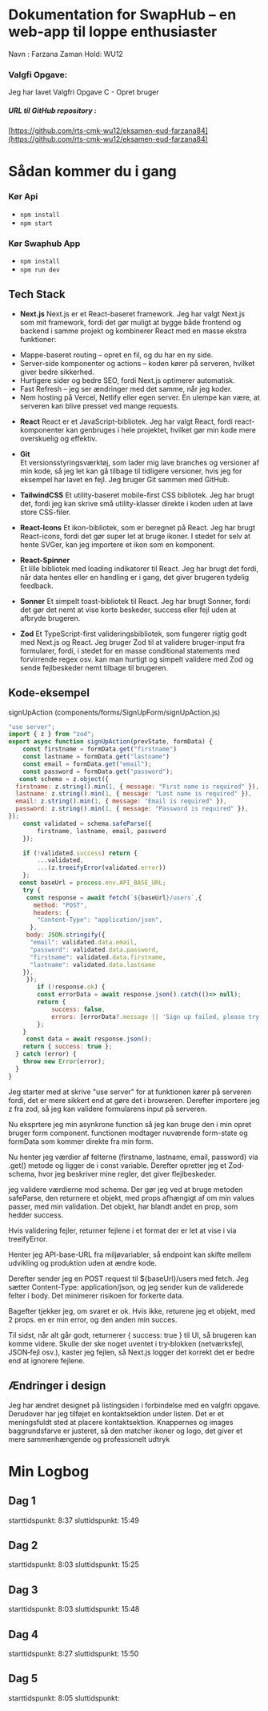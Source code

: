 # Dokumentation for SwapHub – en web-app til loppe enthusiaster
 Navn : Farzana Zaman 
 Hold: WU12

### Valgfi Opgave: 
Jeg har lavet Valgfri Opgave C - Opret bruger

##### URL til GitHub repository : 
[https://github.com/rts-cmk-wu12/eksamen-eud-farzana84](https://github.com/rts-cmk-wu12/eksamen-eud-farzana84)
# Sådan kommer du i gang  
### Kør Api
- `npm install`
- `npm start`
### Kør Swaphub App
- `npm install`
- `npm run dev`
 
 ## Tech Stack 

* **Next.js**
Next.js er et React-baseret framework. Jeg har valgt Next.js som mit framework, fordi det gør muligt at bygge både frontend og backend i samme projekt og kombinerer React med en masse ekstra funktioner:  
- Mappe-baseret routing – opret en fil, og du har en ny side.  
- Server-side komponenter og actions – koden kører på serveren, hvilket giver bedre sikkerhed.
- Hurtigere sider og bedre SEO, fordi Next.js optimerer automatisk.  
- Fast Refresh – jeg ser ændringer med det samme, når jeg koder.  
- Nem hosting på Vercel, Netlify eller egen server.
En ulempe kan være, at serveren kan blive presset ved mange requests.

* **React**
React er et JavaScript-bibliotek. Jeg har valgt React, fordi react-komponenter kan genbruges i hele projektet, hvilket gør min kode mere overskuelig og effektiv.

* **Git**  
Et versionsstyringsværktøj, som lader mig lave branches og versioner af min kode, så jeg let kan gå tilbage til tidligere versioner, hvis jeg for eksempel har lavet en fejl. Jeg bruger Git sammen med GitHub.

* **TailwindCSS**
Et utility-baseret mobile-first CSS bibliotek. Jeg har brugt det, fordi jeg kan skrive små utility-klasser direkte i koden uden at lave store CSS-filer.  

* **React-Icons** 
Et ikon-bibliotek, som er beregnet på React. Jeg har brugt React-icons, fordi det gør super let at bruge ikoner. I stedet for selv at hente SVGer, kan jeg importere et ikon som en komponent. 

* **React-Spinner**   
Et lille bibliotek med loading indikatorer til React. Jeg har brugt det fordi, når data hentes eller en handling er i gang, det giver brugeren tydelig feedback.

* **Sonner** 
Et simpelt toast-bibliotek til React. Jeg har brugt Sonner, fordi det gør det nemt at vise korte beskeder, success eller fejl uden at afbryde brugeren.

* **Zod** 
Et TypeScript-first valideringsbibliotek, som fungerer rigtig godt med Next.js og React. Jeg bruger Zod til at validere bruger-input fra formularer, fordi, i stedet for en masse conditional statements med forvirrende regex osv. kan man hurtigt og simpelt validere med Zod og sende fejlbeskeder nemt tilbage til brugeren.

## Kode-eksempel
signUpAction (components/forms/SignUpForm/signUpAction.js)
```jsx
"use server";
import { z } from "zod";
export async function signUpAction(prevState, formData) {
    const firstname = formData.get("firstname")
    const lastname = formData.get("lastname")
    const email = formData.get("email");
    const password = formData.get("password");
   const schema = z.object({
  firstname: z.string().min(1, { message: "First name is required" }),
  lastname: z.string().min(1, { message: "Last name is required" }),
  email: z.string().min(1, { message: "Email is required" }),
  password: z.string().min(1, { message: "Password is required" }),
});
    const validated = schema.safeParse({
        firstname, lastname, email, password
    });

    if (!validated.success) return {
        ...validated,
        ...(z.treeifyError(validated.error))
    };
   const baseUrl = process.env.API_BASE_URL;
    try {
     const response = await fetch(`${baseUrl}/users`,{
       method: "POST",
       headers: {
        "Content-Type": "application/json",
      },
     body: JSON.stringify({
      "email": validated.data.email,
      "password": validated.data.password,
      "firstname": validated.data.firstname,
      "lastname": validated.data.lastname
    }),
     });
        if (!response.ok) {
        const errorData = await response.json().catch(()=> null);
        return {
            success: false,
            errors: [errorData?.message || 'Sign up failed, please try again']
        };
    }
     const data = await response.json();
    return { success: true };
  } catch (error) {
    throw new Error(error);
  }
}
```
Jeg starter med at skrive "use server" for at funktionen kører på serveren fordi, det er mere sikkert end at gøre det i browseren.
Derefter importere jeg z fra zod, så jeg kan validere formularens input på serveren. 

Nu eksprtere jeg min asynkrone function så jeg kan bruge den i min opret bruger form component. functionen modtager nuværende form-state og formData som kommer direkte fra min form.

Nu henter jeg værdier af felterne (firstname, lastname, email, password) via .get() metode og ligger de i const variable.
Derefter opretter jeg et Zod‐schema, hvor jeg beskriver mine regler, det giver flejlbeskeder.

jeg validere værdierne mod schema. Der gør jeg ved at bruge metoden safeParse, den returnere et objekt, med props afhængigt af om min values passer, med min validation. Det objekt, har blandt andet en prop, som hedder success. 

Hvis validering fejler, returner fejlene i et format der er let at vise i via treeifyError.

Henter jeg API-base-URL fra miljøvariabler, så endpoint kan skifte mellem udvikling og produktion uden at ændre kode.

Derefter sender jeg en POST request til ${baseUrl}/users med fetch. Jeg sætter Content-Type: application/json, og jeg sender kun de validerede felter i body. Det minimerer risikoen for forkerte data.

Bagefter tjekker jeg, om svaret er ok. Hvis ikke, returene jeg et objekt, med 2 props. en er min error, og den anden min succes. 

Til sidst, når alt går godt, returnerer { success: true } til UI, så brugeren kan komme videre. Skulle der ske noget uventet i try‐blokken (netværksfejl, JSON‐fejl osv.), kaster jeg fejlen, så Next.js logger det korrekt det er bedre end at ignorere fejlene.

## Ændringer i design
Jeg har ændret designet på listingsiden i forbindelse med en valgfri opgave. Derudover har jeg tilføjet en kontaktsektion under listen. Det er et meningsfuldt sted at placere kontaktsektion. Knappernes og images baggrundsfarve er justeret, så den matcher ikoner og logo, det giver et mere sammenhængende og professionelt udtryk 

# Min Logbog

## Dag 1
starttidspunkt: 8:37
sluttidspunkt: 15:49

## Dag 2
starttidspunkt: 8:03
sluttidspunkt: 15:25

## Dag 3
starttidspunkt: 8:03
sluttidspunkt: 15:48

## Dag 4
starttidspunkt: 8:27
sluttidspunkt: 15:50

## Dag 5
starttidspunkt: 8:05
sluttidspunkt:  

